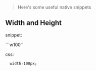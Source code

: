 > Here's some useful native snippets

## Width and Height

snippet:

```w100``

css:

```css
  width:100px;
```
